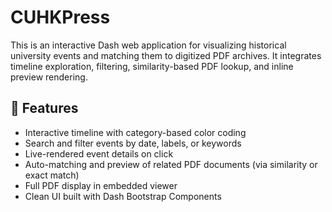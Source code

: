 # CUHKPress

This is an interactive Dash web application for visualizing historical university events and matching them to digitized PDF archives. It integrates timeline exploration, filtering, similarity-based PDF lookup, and inline preview rendering.

## 🔧 Features

- Interactive timeline with category-based color coding
- Search and filter events by date, labels, or keywords
- Live-rendered event details on click
- Auto-matching and preview of related PDF documents (via similarity or exact match)
- Full PDF display in embedded viewer
- Clean UI built with Dash Bootstrap Components